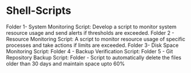 # Shell-Scripts
Folder 1- System Monitoring Script: Develop a script to monitor system
resource usage and send alerts if thresholds are exceeded.
Folder 2 - Resource Monitoring Script: A script to monitor
resource usage of specific processes and take actions if limits are
exceeded.
Folder 3- Disk Space Monitoring Script: 
Folder 4 - Backup Verification Script:
Folder 5 - Git Repository Backup Script:
Folder - Script to automatically delete the files older than 30 days and maintain space upto 60%
